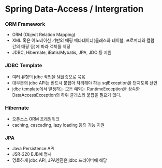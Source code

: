 # Spring Data-Access / Intergration


### ORM  Framework

-  ORM (Object Relation Mapping)
-  XML 혹은 어노테이션 기반의 매핑 메타데이터(클래스와 테이블, 프로퍼티와 컬럼간의 매핑 등)에 따라 객체를 저장
-  JDBC, Hibernate, iBatis/Mybatis, JPA, JDO 등 지원


### JDBC Template

- 여러 유형의 jdbc 작업을 템플릿으로 묶음
- 대부분의 jdbc API는 반드시 붙잡아 처리해야 하는 sqlException을 던지도록 선언
- jdbc template에서 발생하는 모든 예외는 RuntimeException을 상속한 DataAccessException의 하위 클래스라 붙잡을 필요가 없다.



### Hibernate

- 오픈소스 ORM 프레임워크
- caching, cascading, lazy loading 등의 기능 지원



### JPA

- Java Persistence API
- JSR-220 EJB에 명시
- 명료하게 jdbc API, JPA엔진은 jdbc 드라이버에 해당




  

